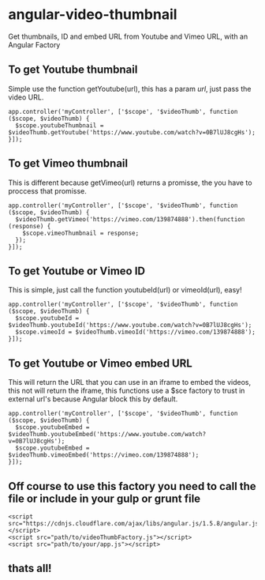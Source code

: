 # angular-video-thumbnail
Get thumbnails, ID and embed URL from Youtube and Vimeo URL, with an Angular Factory

## To get Youtube thumbnail
Simple use the function getYoutube(url), this has a param *url*, just pass the video URL.
```
app.controller('myController', ['$scope', '$videoThumb', function ($scope, $videoThumb) {
  $scope.youtubeThumbnail = $videoThumb.getYoutube('https://www.youtube.com/watch?v=0B7lUJ8cgHs');
}]);
```
## To get Vimeo thumbnail
This is different because getVimeo(url) returns a promisse, the you have to proccess that promisse.
```
app.controller('myController', ['$scope', '$videoThumb', function ($scope, $videoThumb) {
  $videoThumb.getVimeo('https://vimeo.com/139874888').then(function (response) {
    $scope.vimeoThumbnail = response;
  });
}]);
```
## To get Youtube or Vimeo ID
This is simple, just call the function youtubeId(url) or vimeoId(url), easy!
```
app.controller('myController', ['$scope', '$videoThumb', function ($scope, $videoThumb) {
  $scope.youtubeId = $videoThumb.youtubeId('https://www.youtube.com/watch?v=0B7lUJ8cgHs');
  $scope.vimeoId = $videoThumb.vimeoId('https://vimeo.com/139874888');
}]);
```
## To get Youtube or Vimeo embed URL
This will return the URL that you can use in an iframe to embed the videos, this not will return the iframe, this functions use a $sce factory to trust in external url's because Angular block this by default.
```
app.controller('myController', ['$scope', '$videoThumb', function ($scope, $videoThumb) {
  $scope.youtubeEmbed = $videoThumb.youtubeEmbed('https://www.youtube.com/watch?v=0B7lUJ8cgHs');
  $scope.youtubeEmbed = $videoThumb.vimeoEmbed('https://vimeo.com/139874888');
}]);
```

## Off course to use this factory you need to call the file or include in your gulp or grunt file
```
<script src="https://cdnjs.cloudflare.com/ajax/libs/angular.js/1.5.8/angular.js"></script>
<script src="path/to/videoThumbFactory.js"></script>
<script src="path/to/your/app.js"></script>
```
## thats all!
